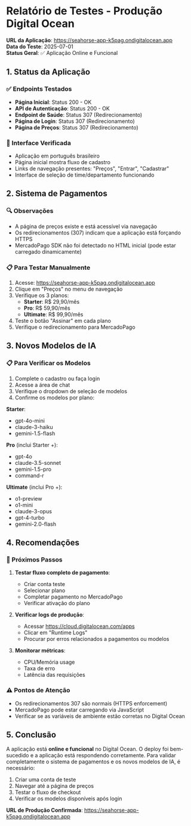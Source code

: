 # Relatório de Testes - Produção Digital Ocean

**URL da Aplicação**: https://seahorse-app-k5pag.ondigitalocean.app  
**Data do Teste**: 2025-07-01  
**Status Geral**: ✅ Aplicação Online e Funcional

## 1. Status da Aplicação

### ✅ Endpoints Testados
- **Página Inicial**: Status 200 - OK
- **API de Autenticação**: Status 200 - OK
- **Endpoint de Saúde**: Status 307 (Redirecionamento)
- **Página de Login**: Status 307 (Redirecionamento)
- **Página de Preços**: Status 307 (Redirecionamento)

### 📱 Interface Verificada
- Aplicação em português brasileiro
- Página inicial mostra fluxo de cadastro
- Links de navegação presentes: "Preços", "Entrar", "Cadastrar"
- Interface de seleção de time/departamento funcionando

## 2. Sistema de Pagamentos

### 🔍 Observações
- A página de preços existe e está acessível via navegação
- Os redirecionamentos (307) indicam que a aplicação está forçando HTTPS
- MercadoPago SDK não foi detectado no HTML inicial (pode estar carregado dinamicamente)

### 📋 Para Testar Manualmente
1. Acesse: https://seahorse-app-k5pag.ondigitalocean.app
2. Clique em "Preços" no menu de navegação
3. Verifique os 3 planos:
   - **Starter**: R$ 29,90/mês
   - **Pro**: R$ 59,90/mês  
   - **Ultimate**: R$ 99,90/mês
4. Teste o botão "Assinar" em cada plano
5. Verifique o redirecionamento para MercadoPago

## 3. Novos Modelos de IA

### 📋 Para Verificar os Modelos
1. Complete o cadastro ou faça login
2. Acesse a área de chat
3. Verifique o dropdown de seleção de modelos
4. Confirme os modelos por plano:

**Starter**:
- gpt-4o-mini
- claude-3-haiku
- gemini-1.5-flash

**Pro** (inclui Starter +):
- gpt-4o
- claude-3.5-sonnet
- gemini-1.5-pro
- command-r

**Ultimate** (inclui Pro +):
- o1-preview
- o1-mini
- claude-3-opus
- gpt-4-turbo
- gemini-2.0-flash

## 4. Recomendações

### 🔧 Próximos Passos
1. **Testar fluxo completo de pagamento**:
   - Criar conta teste
   - Selecionar plano
   - Completar pagamento no MercadoPago
   - Verificar ativação do plano

2. **Verificar logs de produção**:
   - Acessar https://cloud.digitalocean.com/apps
   - Clicar em "Runtime Logs"
   - Procurar por erros relacionados a pagamentos ou modelos

3. **Monitorar métricas**:
   - CPU/Memória usage
   - Taxa de erro
   - Latência das requisições

### ⚠️ Pontos de Atenção
- Os redirecionamentos 307 são normais (HTTPS enforcement)
- MercadoPago pode estar carregando via JavaScript
- Verificar se as variáveis de ambiente estão corretas no Digital Ocean

## 5. Conclusão

A aplicação está **online e funcional** no Digital Ocean. O deploy foi bem-sucedido e a aplicação está respondendo corretamente. Para validar completamente o sistema de pagamentos e os novos modelos de IA, é necessário:

1. Criar uma conta de teste
2. Navegar até a página de preços
3. Testar o fluxo de checkout
4. Verificar os modelos disponíveis após login

**URL de Produção Confirmada**: https://seahorse-app-k5pag.ondigitalocean.app
